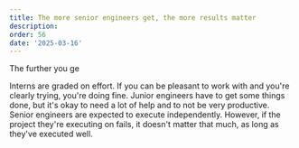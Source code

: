 ```yaml
---
title: The more senior engineers get, the more results matter
description: 
order: 56
date: '2025-03-16'
---
```


The further you ge

Interns are graded on effort. If you can be pleasant to work with and you're clearly trying, you're doing fine. Junior engineers have to get some things done, but it's okay to need a lot of help and to not be very productive. Senior engineers are expected to execute independently. However, if the project they're executing on fails, it doesn't matter that much, as long as they've executed well.